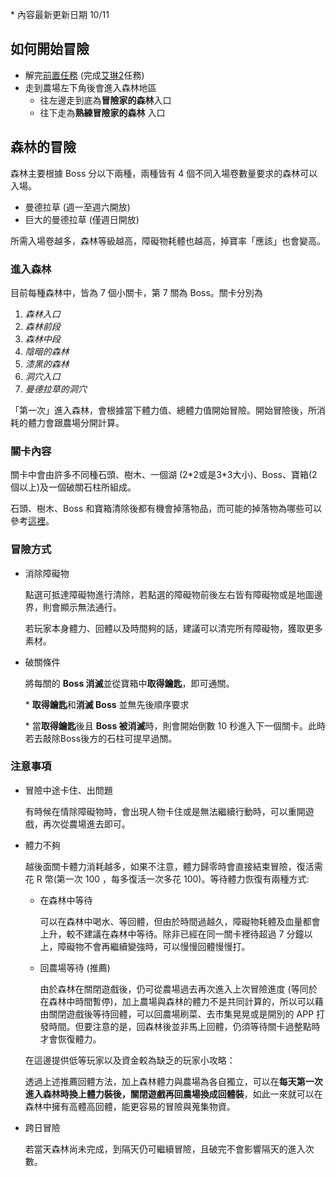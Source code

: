 \* 內容最新更新日期 10/11

## 如何開始冒險
* 解完[前置任務](/tasks/cats/7) (完成[艾琳2](/tasks/1074)任務)
* 走到農場左下角後會進入森林地區
  * 往左邊走到底為**冒險家的森林**入口
  * 往下走為**熟練冒險家的森林** 入口

## 森林的冒險

森林主要根據 Boss 分以下兩種，兩種皆有 4 個不同入場卷數量要求的森林可以入場。

* 曼德拉草 (週一至週六開放)
* 巨大的曼德拉草 (僅週日開放)

所需入場卷越多，森林等級越高，障礙物耗體也越高，掉寶率「應該」也會變高。

### 進入森林

目前每種森林中，皆為 7 個小關卡，第 7 關為 Boss。關卡分別為 

1. *森林入口* 
2. *森林前段* 
3. *森林中段* 
4. *陰暗的森林*
5. *漆黑的森林* 
6. *洞穴入口* 
7. *曼德拉草的洞穴*

「第一次」進入森林，會根據當下體力值、總體力值開始冒險。開始冒險後，所消耗的體力會跟農場分開計算。

### 關卡內容

關卡中會由許多不同種石頭、樹木、一個湖 (2\*2或是3\*3大小)、Boss、寶箱(2個以上)及一個破關石柱所組成。

石頭、樹木、Boss 和寶箱清除後都有機會掉落物品，而可能的掉落物為哪些可以參考[這裡](/forest/drops)。

### 冒險方式

* 消除障礙物

  點選可抵達障礙物進行清除，若點選的障礙物前後左右皆有障礙物或是地圖邊界，則會顯示無法通行。

  若玩家本身體力、回體以及時間夠的話，建議可以清完所有障礙物，獲取更多素材。

* 破關條件

  將每關的 **Boss 消滅**並從寶箱中**取得鑰匙**，即可通關。

  \* **取得鑰匙**和**消滅 Boss** 並無先後順序要求 

  \* 當**取得鑰匙**後且 **Boss 被消滅**時，則會開始倒數 10 秒進入下一個關卡。此時若去敲除Boss後方的石柱可提早過關。

### 注意事項

* 冒險中途卡住、出問題

  有時候在情除障礙物時，會出現人物卡住或是無法繼續行動時，可以重開遊戲，再次從農場進去即可。

* 體力不夠

  越後面關卡體力消耗越多，如果不注意，體力歸零時會直接結束冒險，復活需花 R 幣(第一次 100 ，每多復活一次多花 100)。等待體力恢復有兩種方式:

  * 在森林中等待

    可以在森林中喝水、等回體，但由於時間過越久，障礙物耗體及血量都會上升，較不建議在森林中等待。除非已經在同一關卡裡待超過 7 分鐘以上，障礙物不會再繼續變強時，可以慢慢回體慢慢打。

  * 回農場等待 (推薦)

    由於森林在關閉遊戲後，仍可從農場過去再次進入上次冒險進度 (等同於在森林中時間暫停)，加上農場與森林的體力不是共同計算的，所以可以藉由關閉遊戲後等待回體，可以回農場刷菜、去市集晃晃或是開別的 APP 打發時間。但要注意的是，回森林後並非馬上回體，仍須等待關卡過整點時才會恢復體力。

  在這邊提供低等玩家以及資金較為缺乏的玩家小攻略：

  透過上述推薦回體方法，加上森林體力與農場為各自獨立，可以在**每天第一次進入森林時換上體力裝後，關閉遊戲再回農場換成回體裝**，如此一來就可以在森林中擁有高體高回體，能更容易的冒險與蒐集物資。

* 跨日冒險

  若當天森林尚未完成，到隔天仍可繼續冒險，且破完不會影響隔天的進入次數。

​	